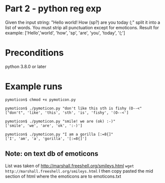 # Part 2 - python reg exp

Given the input string: "Hello world! How (sp?) are you today (;" split it into a list of words. You must strip all punctuation except for emoticons. Result for example: ['Hello','world', 'how', 'sp', 'are', 'you', 'today', '(;']

# Preconditions
python 3.8.0 or later

# Example runs
```
pymoticon$ chmod +x pymoticon.py

pymoticon$ ./pymoticon.py "don't like this sth is fishy (O--<"
["don't", 'like', 'this', 'sth', 'is', 'fishy', '(O--<']

pymoticon$ ./pymoticon.py "smile! we are (ok) :-)"
['smile', 'we', 'are', 'ok', ':-)']

pymoticon$ ./pymoticon.py "I am a gorilla [:=8{]"
['I', 'am', 'a', 'gorilla', '[:=8{]']
```

## Note: on text db of emoticons
List was taken of http://marshall.freeshell.org/smileys.html
`wget http://marshall.freeshell.org/smileys.html`
I then copy pasted the mid section of html where the emoticons are to emoticons.txt
